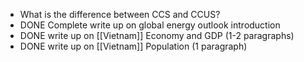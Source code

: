 - What is the difference between CCS and CCUS?
- DONE Complete write up on global energy outlook introduction
- DONE write up on [[Vietnam]] Economy and GDP (1-2 paragraphs)
- DONE write up on [[Vietnam]] Population (1 paragraph)